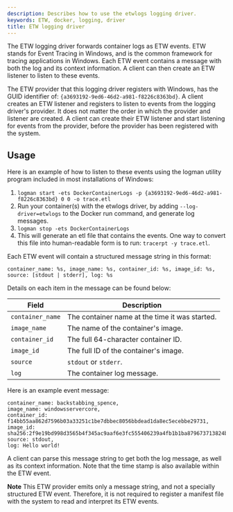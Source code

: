 ```yaml
---
description: Describes how to use the etwlogs logging driver.
keywords: ETW, docker, logging, driver
title: ETW logging driver
---
```


The ETW logging driver forwards container logs as ETW events.
ETW stands for Event Tracing in Windows, and is the common framework
for tracing applications in Windows. Each ETW event contains a message
with both the log and its context information. A client can then create
an ETW listener to listen to these events.

The ETW provider that this logging driver registers with Windows, has the
GUID identifier of: `{a3693192-9ed6-46d2-a981-f8226c8363bd}`. A client creates an
ETW listener and registers to listen to events from the logging driver's provider.
It does not matter the order in which the provider and listener are created.
A client can create their ETW listener and start listening for events from the provider,
before the provider has been registered with the system.

## Usage

Here is an example of how to listen to these events using the logman utility program
included in most installations of Windows:

   1. `logman start -ets DockerContainerLogs -p {a3693192-9ed6-46d2-a981-f8226c8363bd} 0 0 -o trace.etl`
   2. Run your container(s) with the etwlogs driver, by adding `--log-driver=etwlogs`
   to the Docker run command, and generate log messages.
   3. `logman stop -ets DockerContainerLogs`
   4. This will generate an etl file that contains the events. One way to convert this file into
   human-readable form is to run: `tracerpt -y trace.etl`.

Each ETW event will contain a structured message string in this format:

    container_name: %s, image_name: %s, container_id: %s, image_id: %s, source: [stdout | stderr], log: %s

Details on each item in the message can be found below:

| Field                | Description                                     |
-----------------------|-------------------------------------------------|
| `container_name`     | The container name at the time it was started.  |
| `image_name`         | The name of the container's image.              |
| `container_id`       | The full 64-character container ID.             |
| `image_id`           | The full ID of the container's image.           |
| `source`             | `stdout` or `stderr`.                           |
| `log`                | The container log message.                      |

Here is an example event message:

    container_name: backstabbing_spence,
    image_name: windowsservercore,
    container_id: f14bb55aa862d7596b03a33251c1be7dbbec8056bbdead1da8ec5ecebbe29731,
    image_id: sha256:2f9e19bd998d3565b4f345ac9aaf6e3fc555406239a4fb1b1ba879673713824b,
    source: stdout,
    log: Hello world!

A client can parse this message string to get both the log message, as well as its
context information. Note that the time stamp is also available within the ETW event.

**Note**  This ETW provider emits only a message string, and not a specially
structured ETW event. Therefore, it is not required to register a manifest file
with the system to read and interpret its ETW events.
